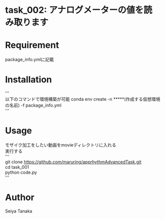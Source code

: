# task_002: アナログメーターの値を読み取ります
# Requirement
package_info.ymlに記載

# Installation
'''  
以下のコマンドで環境構築が可能
conda env create -n *****(作成する仮想環境の名前) -f package_info.yml  
'''  

# Usage
モザイク加工をしたい動画をmovieディレクトリに入れる  
実行する  
'''  
git clone https://github.com/maruring/apprhythmAdvancedTask.git  
cd task_001  
python code.py  
'''  

# Author
Seiya Tanaka  
